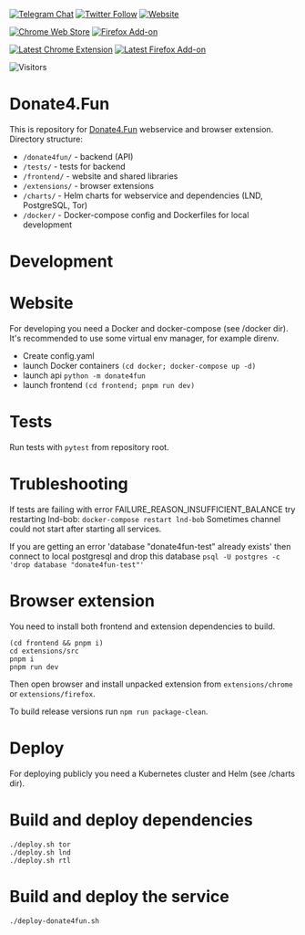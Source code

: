 [![Telegram Chat](https://img.shields.io/static/v1?label=chat&message=Telegram&color=blue&logo=telegram)](https://t.me/donate4fun)
[![Twitter Follow](https://img.shields.io/twitter/follow/donate4_fun?style=social)](https://twitter.com/donate4_fun)
[![Website](https://img.shields.io/website/https/donate4.fun%2Fapi%2Fv1%2Fstatus)](https://donate4.fun)

[![Chrome Web Store](https://img.shields.io/chrome-web-store/v/acckcppgcafhbdledejfiiaomafpjmgc?color=green&label=Chrome%20Extension&logo=google-chrome)](https://chrome.google.com/webstore/detail/donate4fun/acckcppgcafhbdledejfiiaomafpjmgc)
[![Firefox Add-on](https://img.shields.io/amo/v/donate4fun?label=Firefox%20Addon&logo=firefox)](https://addons.mozilla.org/en-US/firefox/addon/donate4fun/)

[![Latest Chrome Extension](https://img.shields.io/github/actions/workflow/status/donate4fun/donate4fun/build-extension.yaml?branch=master&label=Dev%20Chrome%20Extension&logo=google-chrome)](https://nightly.link/Donate4Fun/donate4fun/workflows/build-extension.yaml/master/chrome.zip.zip)
[![Latest Firefox Add-on](https://img.shields.io/github/actions/workflow/status/donate4fun/donate4fun/build-extension.yaml?branch=master&label=Dev%20Firefox%20Add-on&logo=firefox)](https://nightly.link/Donate4Fun/donate4fun/workflows/build-extension.yaml/master/firefox.xpi.zip)

![Visitors](https://visitor-badge.glitch.me/badge?page_id=donate4fun.donate4fun)

Donate4.Fun
==
This is repository for [Donate4.Fun](https://donate4.fun) webservice and browser extension.
Directory structure:
 - `/donate4fun/` - backend (API)
 - `/tests/` - tests for backend
 - `/frontend/` - website and shared libraries
 - `/extensions/` - browser extensions
 - `/charts/` - Helm charts for webservice and dependencies (LND, PostgreSQL, Tor)
 - `/docker/` - Docker-compose config and Dockerfiles for local development

Development
==

Website
===
For developing you need a Docker and docker-compose (see /docker dir).
It's recommended to use some virtual env manager, for example direnv.
 - Create config.yaml
 - launch Docker containers `(cd docker; docker-compose up -d)`
 - launch api `python -m donate4fun`
 - launch frontend `(cd frontend; pnpm run dev)`

Tests
===
Run tests with `pytest` from repository root.

Trubleshooting
===
If tests are failing with error FAILURE_REASON_INSUFFICIENT_BALANCE try restarting lnd-bob: 
`docker-compose restart lnd-bob`
Sometimes channel could not start after starting all services.

If you are getting an error 'database "donate4fun-test" already exists' then connect to local postgresql and drop this database
`psql -U postgres -c 'drop database "donate4fun-test"'`

Browser extension
===
You need to install both frontend and extension dependencies to build.
```
(cd frontend && pnpm i)
cd extensions/src
pnpm i
pnpm run dev
```
Then open browser and install unpacked extension from `extensions/chrome` or `extensions/firefox`.

To build release versions run `npm run package-clean`.

Deploy
==
For deploying publicly you need a Kubernetes cluster and Helm (see /charts dir).

Build and deploy dependencies
===
```
./deploy.sh tor
./deploy.sh lnd
./deploy.sh rtl
```

Build and deploy the service
===
```
./deploy-donate4fun.sh
```
